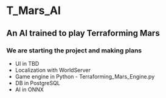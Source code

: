 # T_Mars_AI
## An AI trained to play Terraforming Mars
### We are starting the project and making plans
- UI in TBD
- Localization with WorldServer 
- Game engine in Python - Terraforming_Mars_Engine.py 
- DB in PostgreSQL
- AI in ONNX
